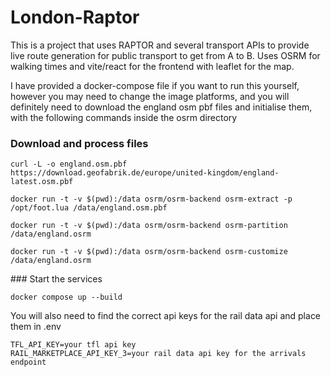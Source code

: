 # London-Raptor

This is a project that uses RAPTOR and several transport APIs to provide live route generation for public transport to get from A to B. Uses OSRM for walking times and vite/react for the frontend with leaflet for the map.

I have provided a docker-compose file if you want to run this yourself, however you may need to change the image platforms, and you will definitely need to download the england osm pbf files and initialise them, with the following commands inside the osrm directory

### Download and process files
```
curl -L -o england.osm.pbf https://download.geofabrik.de/europe/united-kingdom/england-latest.osm.pbf

docker run -t -v $(pwd):/data osrm/osrm-backend osrm-extract -p /opt/foot.lua /data/england.osm.pbf

docker run -t -v $(pwd):/data osrm/osrm-backend osrm-partition /data/england.osrm

docker run -t -v $(pwd):/data osrm/osrm-backend osrm-customize /data/england.osrm
```


### Start the services

```
docker compose up --build
```

You will also need to find the correct api keys for the rail data api and place them in .env
```
TFL_API_KEY=your tfl api key
RAIL_MARKETPLACE_API_KEY_3=your rail data api key for the arrivals endpoint
```